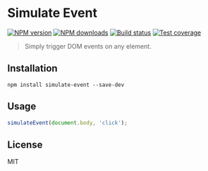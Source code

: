 # Simulate Event

[![NPM version][npm-image]][npm-url]
[![NPM downloads][downloads-image]][downloads-url]
[![Build status][travis-image]][travis-url]
[![Test coverage][coveralls-image]][coveralls-url]

> Simply trigger DOM events on any element.

## Installation

```shell
npm install simulate-event --save-dev
```

## Usage

```javascript
simulateEvent(document.body, 'click');
```

## License

MIT

[npm-image]: https://img.shields.io/npm/v/simulate-event.svg?style=flat
[npm-url]: https://npmjs.org/package/simulate-event
[downloads-image]: https://img.shields.io/npm/dm/simulate-event.svg?style=flat
[downloads-url]: https://npmjs.org/package/simulate-event
[travis-image]: https://img.shields.io/travis/blakeembrey/simulate-event.svg?style=flat
[travis-url]: https://travis-ci.org/blakeembrey/simulate-event
[coveralls-image]: https://img.shields.io/coveralls/blakeembrey/simulate-event.svg?style=flat
[coveralls-url]: https://coveralls.io/r/blakeembrey/simulate-event?branch=master
